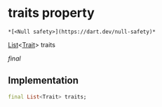 


# traits property




    *[<Null safety>](https://dart.dev/null-safety)*


[List](https://api.flutter.dev/flutter/dart-core/List-class.html)&lt;[Trait](../../yonomi-sdk/Trait-class.md)> traits
  
_final_






## Implementation

```dart
final List<Trait> traits;


```







